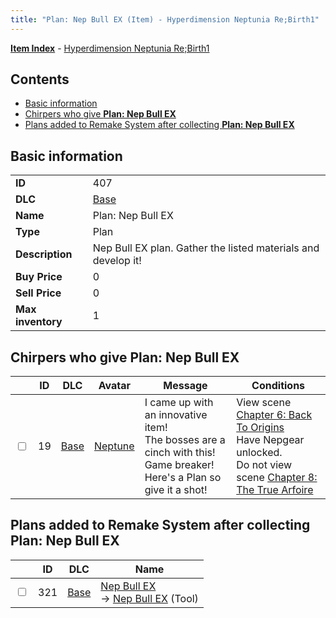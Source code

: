 ```yaml
---
title: "Plan: Nep Bull EX (Item) - Hyperdimension Neptunia Re;Birth1"
---
```


[**Item Index**](/neptunia/rb1/item/index.html) - [Hyperdimension Neptunia Re;Birth1](/neptunia/rb1)

## Contents

- [Basic information](#basic-information)
- [Chirpers who give **Plan: Nep Bull EX**](#chirpers-who-give-plan-nep-bull-ex)
- [Plans added to Remake System after collecting **Plan: Nep Bull EX**](#plans-added-to-remake-system-after-collecting-plan-nep-bull-ex)

## Basic information

|   |   |
| -- | -- |
| **ID** | 407 |
| **DLC** | [Base](/neptunia/rb1/dlc/1-base.html) |
| **Name** | Plan: Nep Bull EX |
| **Type** | Plan |
| **Description** | Nep Bull EX plan. Gather the listed materials and develop it! |
| **Buy Price** | 0 |
| **Sell Price** | 0 |
| **Max inventory** | 1 |


## Chirpers who give **Plan: Nep Bull EX**

|    | ID | DLC | Avatar | Message | Conditions |
| -- | -- | --- | ------ | ------- | ---------- |
| <input type="checkbox" id="rb1-chirper-event-1-19" class="trackbox" /> | 19 | [Base](/neptunia/rb1/dlc/1-base.html) | [Neptune](/neptunia/rb1/undefined/1-30-neptune.html) | I came up with an innovative item!<br />The bosses are a cinch with this! Game breaker!<br />Here's a Plan so give it a shot! | View scene [Chapter 6: Back To Origins](/neptunia/rb1/scene/1-607-chapter-6-back-to-origins.html)<br />Have Nepgear unlocked.<br />Do not view scene [Chapter 8: The True Arfoire](/neptunia/rb1/scene/1-807-chapter-8-the-true-arfoire.html) |


## Plans added to Remake System after collecting **Plan: Nep Bull EX**

|    | ID | DLC | Name |
| -- | -- | --- | ---- |
| <input type="checkbox" id="rb1-remake-1-321" class="trackbox" /> | 321 | [Base](/neptunia/rb1/dlc/1-base.html) | [Nep Bull EX](/neptunia/rb1/remake/1-321-nep-bull-ex.html)<br /> → [Nep Bull EX](/neptunia/rb1/item/1-8-nep-bull-ex.html) (Tool) |
